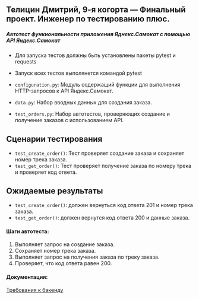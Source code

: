 ﻿## Телицин Дмитрий, 9-я когорта — Финальный проект. Инженер по тестированию плюс.
##### Автотест функиональности приложения Яднекс.Самокат с помощью API Яндекс.Самокат
- Для запуска тестов должны быть установлены пакеты pytest и requests
- Запуск всех тестов выполянется командой pytest

- `configuration.py`: Модуль содержащий функции для выполнения HTTP-запросов к API Яндекс.Самокат.
- `data.py`: Набор вводных данных для создания заказа.
- `test_orders.py`: Набор автотестов, проверяющих создание и получение заказов с использованием API.

## Сценарии тестирования
- `test_create_order()`: Тест проверяет создание заказа и сохраняет номер трека заказа.
- `test_get_order()`: Тест проверяет получение заказа по номеру трека и проверяет код ответа.

## Ожидаемые результаты
- `test_create_order()`: должен вернуться код ответа 201 и номер трека заказа.
- `test_get_order()`: должен вернутся код ответа 200 и данные заказа.


#### Шаги автотеста:
1. Выполняет запрос на создание заказа.
2. Сохраняет номер трека заказа.
3. Выполняет запрос на получения заказа по треку заказа.
4. Проверяет, что код ответа равен 200.


#### Документация:

[Требования к бэкенду ](https://praktikum.notion.site/3eab94fe43444e70a5636ce07cb42f47)

